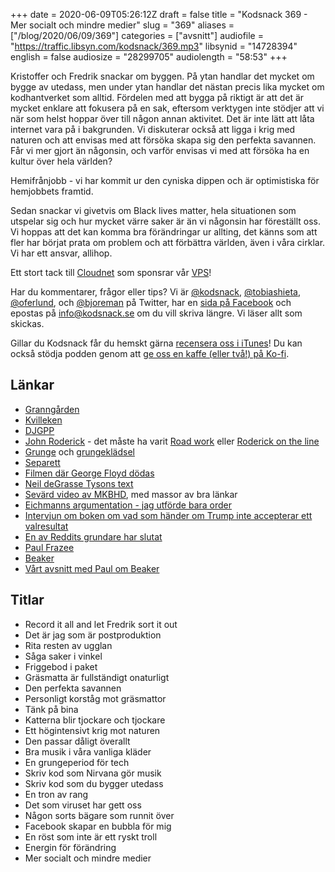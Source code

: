 +++
date = 2020-06-09T05:26:12Z
draft = false
title = "Kodsnack 369 - Mer socialt och mindre medier"
slug = "369"
aliases = ["/blog/2020/06/09/369"]
categories = ["avsnitt"]
audiofile = "https://traffic.libsyn.com/kodsnack/369.mp3"
libsynid = "14728394"
english = false
audiosize = "28299705"
audiolength = "58:53" 
+++

Kristoffer och Fredrik snackar om byggen. På ytan handlar det mycket om bygge av utedass, men under ytan handlar det nästan precis lika mycket om kodhantverket som alltid. Fördelen med att bygga på riktigt är att det är mycket enklare att fokusera på en sak, eftersom verktygen inte stödjer att vi när som helst hoppar över till någon annan aktivitet. Det är inte lätt att låta internet vara på i bakgrunden. Vi diskuterar också att ligga i krig med naturen och att envisas med att försöka skapa sig den perfekta savannen. Får vi mer gjort än någonsin, och varför envisas vi med att försöka ha en kultur över hela världen?

Hemifrånjobb - vi har kommit ur den cyniska dippen och är optimistiska för hemjobbets framtid.

Sedan snackar vi givetvis om Black lives matter, hela situationen som utspelar sig och hur mycket värre saker är än vi någonsin har föreställt oss. Vi hoppas att det kan komma bra förändringar ur allting, det känns som att fler har börjat prata om problem och att förbättra världen, även i våra cirklar. Vi har ett ansvar, allihop.

Ett stort tack till [Cloudnet](http://www.cloudnet.se) som sponsrar vår [VPS](http://en.wikipedia.org/wiki/Virtual_private_server)!

Har du kommentarer, frågor eller tips? Vi är [@kodsnack](https://www.twitter.com/kodsnack), [@tobiashieta](https://www.twitter.com/tobiashieta), [@oferlund](https://www.twitter.com/oferlund), och [@bjoreman](https://www.twitter.com/bjoreman) på Twitter, har en [sida på Facebook](https://www.facebook.com/kodsnack) och epostas på [info@kodsnack.se](mailto:info@kodsnack.se) om du vill skriva längre. Vi läser allt som skickas.

Gillar du Kodsnack får du hemskt gärna [recensera oss i iTunes](http://itunes.apple.com/se/podcast/kodsnack/id561631498?l=en)! Du kan också stödja podden genom att <a href="https://ko-fi.com/kodsnack" rel="payment">ge oss en kaffe (eller två!) på Ko-fi</a>.

## Länkar ##
* [Granngården](https://www.granngarden.se/)
* [Kvilleken](https://sv.wikipedia.org/wiki/Kvilleken)
* [DJGPP](http://www.delorie.com/djgpp/)
* [John Roderick](https://en.wikipedia.org/wiki/John_Roderick_%28musician%29) - det måste ha varit [Road work](http://5by5.tv/roadwork/) eller [Roderick on the line](http://www.merlinmann.com/roderick)
* [Grunge](https://en.wikipedia.org/wiki/Grunge) och [grungeklädsel](https://en.wikipedia.org/wiki/Grunge_fashion)
* [Separett](https://www.separett.com/sv-se/)
* [Filmen där George Floyd dödas](https://www.youtube.com/watch?v=thfNLVvve4A)
* [Neil deGrasse Tysons text](https://www.haydenplanetarium.org/tyson/commentary/2020-06-03-reflections-on-color-of-my-skin.php)
* [Sevärd video av MKBHD](https://www.youtube.com/watch?v=o-_WXXVye3Y&feature=youtu.be), med massor av bra länkar
* [Eichmanns argumentation - jag utförde bara order](https://encyclopedia.ushmm.org/content/en/article/eichmann-trial)
* [Intervjun om boken om vad som händer om Trump inte accepterar ett valresultat](https://www.vox.com/policy-and-politics/2020/6/3/21257133/trump-2020-election-meltdown-lawrence-douglas)
* [En av Reddits grundare har slutat](https://www.bbc.com/news/world-us-canada-52941981)
* [Paul Frazee](https://twitter.com/pfrazee)
* [Beaker](https://www.beakerbrowser.com/)
* [Vårt avsnitt med Paul om Beaker](https://kodsnack.se/366/)

## Titlar ##
* Record it all and let Fredrik sort it out
* Det är jag som är postproduktion
* Rita resten av ugglan
* Såga saker i vinkel
* Friggebod i paket
* Gräsmatta är fullständigt onaturligt
* Den perfekta savannen
* Personligt korståg mot gräsmattor
* Tänk på bina
* Katterna blir tjockare och tjockare
* Ett högintensivt krig mot naturen
* Den passar dåligt överallt
* Bra musik i våra vanliga kläder
* En grungeperiod för tech
* Skriv kod som Nirvana gör musik
* Skriv kod som du bygger utedass
* En tron av rang
* Det som viruset har gett oss
* Någon sorts bägare som runnit över
* Facebook skapar en bubbla för mig
* En röst som inte är ett ryskt troll
* Energin för förändring
* Mer socialt och mindre medier